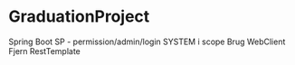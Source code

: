 # GraduationProject

Spring Boot SP - permission/admin/login
SYSTEM i scope
Brug WebClient
Fjern RestTemplate